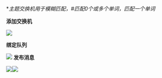 **主题交换机用于模糊匹配，#匹配0个或多个单词，*匹配一个单词**

**添加交换机**

![](https://cfmall-hello.oss-cn-beijing.aliyuncs.com/images/202306/202306291558506.png#id=A8vWK&originHeight=295&originWidth=1023&originalType=binary&ratio=1&rotation=0&showTitle=false&status=done&style=none&title=)

**绑定队列**

![](https://cfmall-hello.oss-cn-beijing.aliyuncs.com/images/202306/202306291558686.png#id=iA4rh&originHeight=241&originWidth=693&originalType=binary&ratio=1&rotation=0&showTitle=false&status=done&style=none&title=) **发布消息**

![](https://cfmall-hello.oss-cn-beijing.aliyuncs.com/images/202306/202306291558483.png#id=xHKUH&originHeight=426&originWidth=1013&originalType=binary&ratio=1&rotation=0&showTitle=false&status=done&style=none&title=)![](https://img-blog.csdnimg.cn/f37aa1de3d5744dbb219036b10108ba4.png#id=dsZNi&originHeight=196&originWidth=1157&originalType=binary&ratio=1&rotation=0&showTitle=false&status=done&style=none&title=)
